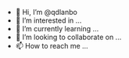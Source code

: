 - 👋 Hi, I’m @qdlanbo
- 👀 I’m interested in ...
- 🌱 I’m currently learning ...
- 💞️ I’m looking to collaborate on ...
- 📫 How to reach me ...

<!---
qdlanbo/qdlanbo is a ✨ special ✨ repository because its `README.md` (this file) appears on your GitHub profile.
You can click the Preview link to take a look at your changes.
--->

